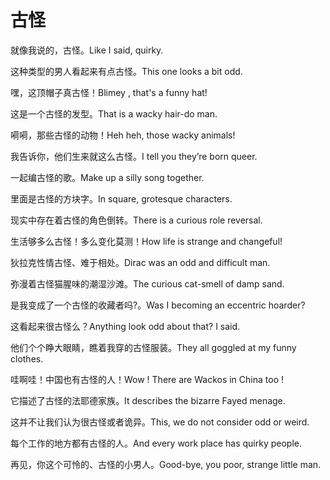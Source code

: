 # 古怪

<p><span class="chinese">就像我说的，古怪。</span><span class="english">Like I said, quirky.</span></p>

<p><span class="chinese">这种类型的男人看起来有点古怪。</span><span class="english">This one looks a bit odd.</span></p>

<p><span class="chinese">嘿，这顶帽子真古怪！</span><span class="english">Blimey , that's a funny hat!</span></p>

<p><span class="chinese">这是一个古怪的发型。</span><span class="english">That is a wacky hair-do man.</span></p>

<p><span class="chinese">嗬嗬，那些古怪的动物！</span><span class="english">Heh heh, those wacky animals!</span></p>

<p><span class="chinese">我告诉你，他们生来就这么古怪。</span><span class="english">I tell you they’re born queer.</span></p>

<p><span class="chinese">一起编古怪的歌。</span><span class="english">Make up a silly song together.</span></p>

<p><span class="chinese">里面是古怪的方块字。</span><span class="english">In square, grotesque characters.</span></p>

<p><span class="chinese">现实中存在着古怪的角色倒转。</span><span class="english">There is a curious role reversal.</span></p>

<p><span class="chinese">生活够多么古怪！多么变化莫测！</span><span class="english">How life is strange and changeful!</span></p>

<p><span class="chinese">狄拉克性情古怪、难于相处。</span><span class="english">Dirac was an odd and difficult man.</span></p>

<p><span class="chinese">弥漫着古怪猫腥味的潮湿沙滩。</span><span class="english">The curious cat-smell of damp sand.</span></p>

<p><span class="chinese">是我变成了一个古怪的收藏者吗?。</span><span class="english">Was I becoming an eccentric hoarder?</span></p>

<p><span class="chinese">这看起来很古怪么？</span><span class="english">Anything look odd about that? I said.</span></p>

<p><span class="chinese">他们个个睁大眼睛，瞧着我穿的古怪服装。</span><span class="english">They all goggled at my funny clothes.</span></p>

<p><span class="chinese">哇啊哇！中国也有古怪的人！</span><span class="english">Wow ! There are Wackos in China too !</span></p>

<p><span class="chinese">它描述了古怪的法耶德家族。</span><span class="english">It describes the bizarre Fayed menage.</span></p>

<p><span class="chinese">这并不让我们认为很古怪或者诡异。</span><span class="english">This, we do not consider odd or weird.</span></p>

<p><span class="chinese">每个工作的地方都有古怪的人。</span><span class="english">And every work place has quirky people.</span></p>

<p><span class="chinese">再见，你这个可怜的、古怪的小男人。</span><span class="english">Good-bye, you poor, strange little man.</span></p>

